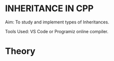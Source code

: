 # INHERITANCE IN CPP

Aim: To study and implement types of Inheritances.

Tools Used: VS Code or Programiz online compiler.

# Theory

##
